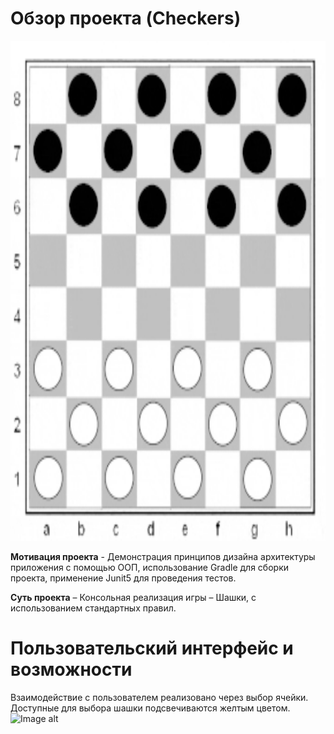 #                                                              Обзор проекта (Checkers)
<p align="center"> <img width="800" height="800" src="https://github.com/AleksandrKamen/Checkers/blob/master/Demo/Example_of_game_02.gif"> </p>

**Мотивация проекта** - Демонстрация принципов дизайна архитектуры приложения с помощью ООП, использование Gradle для сборки проекта, применение Junit5 для проведения тестов.

**Суть проекта** – Консольная реализация игры – Шашки, с использованием  стандартных правил.

#                                                        Пользовательский интерфейс  и возможности 
Взаимодействие с пользователем реализовано через выбор ячейки.  Доступные для выбора шашки подсвечиваются желтым цветом. 
![Image alt]([https://github.com/AleksandrKamen/Simulation-World/blob/master/Picture/Herb.png](https://github.com/AleksandrKamen/Checkers/blob/master/Demo/%D0%A1%D0%BD%D0%B8%D0%BC%D0%BE%D0%BA.PNG)https://github.com/AleksandrKamen/Checkers/blob/master/Demo/%D0%A1%D0%BD%D0%B8%D0%BC%D0%BE%D0%BA.PNG) 
